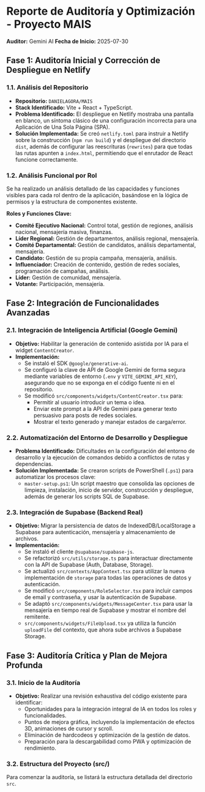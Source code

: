 # Reporte de Auditoría y Optimización - Proyecto MAIS

**Auditor:** Gemini AI
**Fecha de Inicio:** 2025-07-30

## Fase 1: Auditoría Inicial y Corrección de Despliegue en Netlify

### 1.1. Análisis del Repositorio

- **Repositorio:** `DANIELAGORA/MAIS`
- **Stack Identificado:** Vite + React + TypeScript.
- **Problema Identificado:** El despliegue en Netlify mostraba una pantalla en blanco, un síntoma clásico de una configuración incorrecta para una Aplicación de Una Sola Página (SPA).
- **Solución Implementada:** Se creó `netlify.toml` para instruir a Netlify sobre la construcción (`npm run build`) y el despliegue del directorio `dist`, además de configurar las reescrituras (`rewrites`) para que todas las rutas apunten a `index.html`, permitiendo que el enrutador de React funcione correctamente.

### 1.2. Análisis Funcional por Rol

Se ha realizado un análisis detallado de las capacidades y funciones visibles para cada rol dentro de la aplicación, basándose en la lógica de permisos y la estructura de componentes existente.

**Roles y Funciones Clave:**
- **Comité Ejecutivo Nacional:** Control total, gestión de regiones, análisis nacional, mensajería masiva, finanzas.
- **Líder Regional:** Gestión de departamentos, análisis regional, mensajería.
- **Comité Departamental:** Gestión de candidatos, análisis departamental, mensajería.
- **Candidato:** Gestión de su propia campaña, mensajería, análisis.
- **Influenciador:** Creación de contenido, gestión de redes sociales, programación de campañas, análisis.
- **Líder:** Gestión de comunidad, mensajería.
- **Votante:** Participación, mensajería.

## Fase 2: Integración de Funcionalidades Avanzadas

### 2.1. Integración de Inteligencia Artificial (Google Gemini)

- **Objetivo:** Habilitar la generación de contenido asistida por IA para el widget `ContentCreator`.
- **Implementación:**
  - Se instaló el SDK `@google/generative-ai`.
  - Se configuró la clave de API de Google Gemini de forma segura mediante variables de entorno (`.env` y `VITE_GEMINI_API_KEY`), asegurando que no se exponga en el código fuente ni en el repositorio.
  - Se modificó `src/components/widgets/ContentCreator.tsx` para:
    - Permitir al usuario introducir un tema o idea.
    - Enviar este prompt a la API de Gemini para generar texto persuasivo para posts de redes sociales.
    - Mostrar el texto generado y manejar estados de carga/error.

### 2.2. Automatización del Entorno de Desarrollo y Despliegue

- **Problema Identificado:** Dificultades en la configuración del entorno de desarrollo y la ejecución de comandos debido a conflictos de rutas y dependencias.
- **Solución Implementada:** Se crearon scripts de PowerShell (`.ps1`) para automatizar los procesos clave:
  - `master-setup.ps1`: Un script maestro que consolida las opciones de limpieza, instalación, inicio de servidor, construcción y despliegue, además de generar los scripts SQL de Supabase.

### 2.3. Integración de Supabase (Backend Real)

- **Objetivo:** Migrar la persistencia de datos de IndexedDB/LocalStorage a Supabase para autenticación, mensajería y almacenamiento de archivos.
- **Implementación:**
  - Se instaló el cliente `@supabase/supabase-js`.
  - Se refactorizó `src/utils/storage.ts` para interactuar directamente con la API de Supabase (Auth, Database, Storage).
  - Se actualizó `src/contexts/AppContext.tsx` para utilizar la nueva implementación de `storage` para todas las operaciones de datos y autenticación.
  - Se modificó `src/components/RoleSelector.tsx` para incluir campos de email y contraseña, y usar la autenticación de Supabase.
  - Se adaptó `src/components/widgets/MessageCenter.tsx` para usar la mensajería en tiempo real de Supabase y mostrar el nombre del remitente.
  - `src/components/widgets/FileUpload.tsx` ya utiliza la función `uploadFile` del contexto, que ahora sube archivos a Supabase Storage.

## Fase 3: Auditoría Crítica y Plan de Mejora Profunda

### 3.1. Inicio de la Auditoría

- **Objetivo:** Realizar una revisión exhaustiva del código existente para identificar:
  - Oportunidades para la integración integral de IA en todos los roles y funcionalidades.
  - Puntos de mejora gráfica, incluyendo la implementación de efectos 3D, animaciones de cursor y scroll.
  - Eliminación de hardcodeos y optimización de la gestión de datos.
  - Preparación para la descargabilidad como PWA y optimización de rendimiento.

### 3.2. Estructura del Proyecto (src/)

Para comenzar la auditoría, se listará la estructura detallada del directorio `src`.